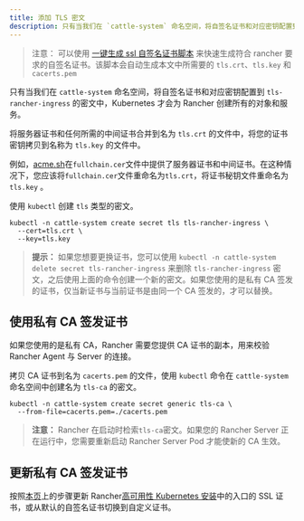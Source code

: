 ```yaml
---
title: 添加 TLS 密文
description: 只有当我们在 `cattle-system` 命名空间，将自签名证书和对应密钥配置到 `tls-rancher-ingress` 的密文中，Kubernetes 才会为 Rancher 创建所有的对象和服务。将服务器证书和任何所需的中间证书合并到名为 `tls.crt` 的文件中，将您的证书密钥拷贝到名称为 `tls.key` 的文件中。使用 `kubectl` 来创建 `tls` 类型的密文。如果您想要更换证书，您可以使用 `kubectl -n cattle-system delete secret tls-rancher-ingress` 来删除 `tls-rancher-ingress` 密文，之后使用上面的命令创建一个新的密文。如果您使用的是私有 CA 签发的证书，仅当新证书与当前证书是由同一个 CA 签发的，才可以替换。
---
```


> 注意：
> 可以使用 [一键生成 ssl 自签名证书脚本](/docs/rancher2.5/installation/resources/advanced/self-signed-ssl/_index/#41-一键生成-ssl-自签名证书脚本) 来快速生成符合 rancher 要求的自签名证书。该脚本会自动生成本文中所需要的 `tls.crt`、`tls.key` 和 `cacerts.pem`

只有当我们在 `cattle-system` 命名空间，将自签名证书和对应密钥配置到 `tls-rancher-ingress` 的密文中，Kubernetes 才会为 Rancher 创建所有的对象和服务。

将服务器证书和任何所需的中间证书合并到名为 `tls.crt` 的文件中，将您的证书密钥拷贝到名称为 `tls.key` 的文件中。

例如，[acme.sh](https://acme.sh)在`fullchain.cer`文件中提供了服务器证书和中间证书。在这种情况下，您应该将`fullchain.cer`文件重命名为`tls.crt`，将证书秘钥文件重命名为`tls.key` 。

使用 `kubectl` 创建 `tls` 类型的密文。

```
kubectl -n cattle-system create secret tls tls-rancher-ingress \
  --cert=tls.crt \
  --key=tls.key
```

> **提示：** 如果您想要更换证书，您可以使用 `kubectl -n cattle-system delete secret tls-rancher-ingress` 来删除 `tls-rancher-ingress` 密文，之后使用上面的命令创建一个新的密文。如果您使用的是私有 CA 签发的证书，仅当新证书与当前证书是由同一个 CA 签发的，才可以替换。

## 使用私有 CA 签发证书

如果您使用的是私有 CA，Rancher 需要您提供 CA 证书的副本，用来校验 Rancher Agent 与 Server 的连接。

拷贝 CA 证书到名为 `cacerts.pem` 的文件，使用 `kubectl` 命令在 `cattle-system` 命名空间中创建名为 `tls-ca` 的密文。

```
kubectl -n cattle-system create secret generic tls-ca \
  --from-file=cacerts.pem=./cacerts.pem
```

> **注意：** Rancher 在启动时检索`tls-ca`密文。如果您的 Rancher Server 正在运行中，您需要重新启动 Rancher Server Pod 才能使新的 CA 生效。

## 更新私有 CA 签发证书

按照[本页](/docs/rancher2.5/installation/resources/update-ca-cert/_index)上的步骤更新 Rancher[高可用性 Kubernetes 安装](/docs/rancher2.5/installation/install-rancher-on-k8s/_index)中的入口的 SSL 证书，或从默认的自签名证书切换到自定义证书。
